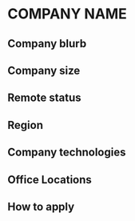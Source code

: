 # COMPANY NAME

## Company blurb


## Company size


## Remote status


## Region


## Company technologies


## Office Locations


## How to apply

